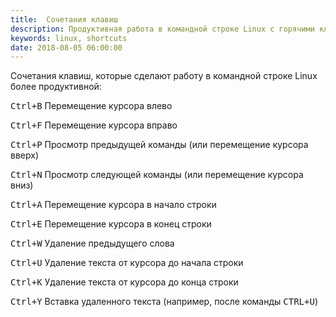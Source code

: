```yaml
---
title:  Сочетания клавиш
description: Продуктивная работа в командной строке Linux с горячими клавишами.
keywords: linux, shortcuts
date: 2018-08-05 06:00:00
---
```


Сочетания клавиш, которые сделают работу в командной строке Linux более продуктивной:

<kbd>Ctrl+B</kbd> Перемещение курсора влево

<kbd>Ctrl+F</kbd> Перемещение курсора вправо

<kbd>Ctrl+P</kbd> Просмотр предыдущей команды (или перемещение курсора вверх)

<kbd>Ctrl+N</kbd> Просмотр следующей команды (или перемещение курсора вниз)

<kbd>Ctrl+A</kbd> Перемещение курсора в начало строки

<kbd>Ctrl+E</kbd> Перемещение курсора в конец строки

<kbd>Ctrl+W</kbd> Удаление предыдущего слова

<kbd>Ctrl+U</kbd> Удаление текста от курсора до начала строки

<kbd>Ctrl+K</kbd> Удаление текста от курсора до конца строки

<kbd>Ctrl+Y</kbd> Вставка удаленного текста (например, после команды <kbd>CTRL+U</kbd>)

